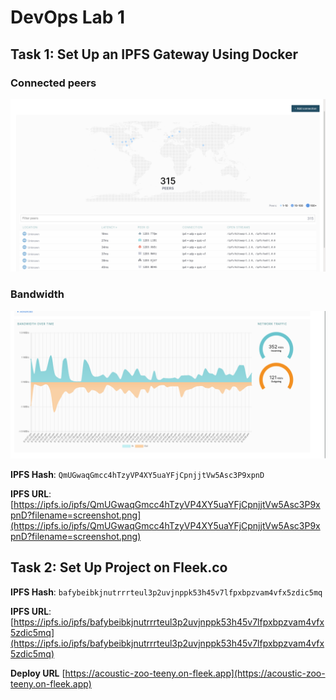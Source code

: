 # DevOps Lab 1

## Task 1: Set Up an IPFS Gateway Using Docker

### Connected peers

![Connected peers](peers.png)

### Bandwidth

![Bandwidth](bandwidth.png)

**IPFS Hash**: `QmUGwaqGmcc4hTzyVP4XY5uaYFjCpnjjtVw5Asc3P9xpnD`

**IPFS URL**: [https://ipfs.io/ipfs/QmUGwaqGmcc4hTzyVP4XY5uaYFjCpnjjtVw5Asc3P9xpnD?filename=screenshot.png](https://ipfs.io/ipfs/QmUGwaqGmcc4hTzyVP4XY5uaYFjCpnjjtVw5Asc3P9xpnD?filename=screenshot.png)

## Task 2: Set Up Project on Fleek.co

**IPFS Hash**: `bafybeibkjnutrrrteul3p2uvjnppk53h45v7lfpxbpzvam4vfx5zdic5mq`

**IPFS URL**: [https://ipfs.io/ipfs/bafybeibkjnutrrrteul3p2uvjnppk53h45v7lfpxbpzvam4vfx5zdic5mq](https://ipfs.io/ipfs/bafybeibkjnutrrrteul3p2uvjnppk53h45v7lfpxbpzvam4vfx5zdic5mq)

**Deploy URL** [https://acoustic-zoo-teeny.on-fleek.app](https://acoustic-zoo-teeny.on-fleek.app)
